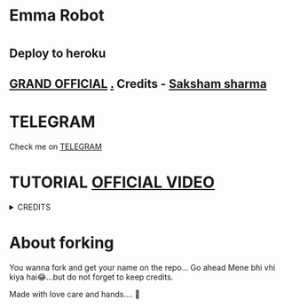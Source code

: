 <h1> Emma Robot <h1/>

<h2> Deploy to heroku <h2/>

 [GRAND OFFICIAL](https://dashboard.heroku.com/new?button-url=https%3A%2F%2Fgithub.com%2Flegendx22%2FGRANDROBOT&template=https%3A%2F%2Fgithub.com%2Flegendx22%2FGRANDROBOT)
[.](https://heroku.com/deploy) 
Credits - [Saksham sharma](https://t.me/Sak_Anya)
           

# TELEGRAM
Check me on [TELEGRAM](https://t.me/emmaAgroup_bot)
# TUTORIAL [OFFICIAL VIDEO](https://youtu.be/JK9cLTDZUR0)

<details>
<summary> CREDITS </summary>
<h1> LEGEND X </h1>
<h1> PROBOY X </h1>
<h1> TEAMLEGEND </h1>
<h1> SAKSHAM SHARMA </h1>
</details>

# About forking 

You wanna fork and get your name on the repo... Go ahead
Mene bhi vhi kiya hai😂...but do not forget to keep credits.


Made with love care and hands.... 💖
